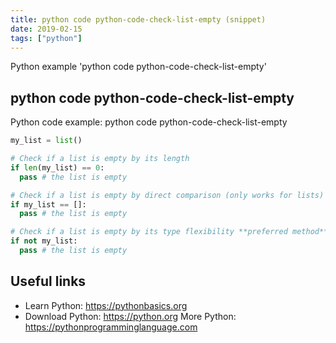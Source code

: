 ```yaml
---
title: python code python-code-check-list-empty (snippet)
date: 2019-02-15
tags: ["python"]
---
```

Python example 'python code python-code-check-list-empty'


## python code python-code-check-list-empty

Python code example: python code python-code-check-list-empty

```python
my_list = list()

# Check if a list is empty by its length
if len(my_list) == 0: 
  pass # the list is empty

# Check if a list is empty by direct comparison (only works for lists)
if my_list == []: 
  pass # the list is empty

# Check if a list is empty by its type flexibility **preferred method**
if not my_list: 
  pass # the list is empty


```

## Useful links

- Learn Python: https://pythonbasics.org
- Download Python: https://python.org
More Python: https://pythonprogramminglanguage.com
